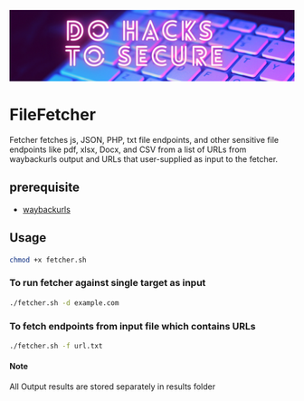 ![img](https://github.com/thevillagehacker/thevillagehacker/blob/master/Do%20Hacks%20to%20Secure.png)

# FileFetcher
Fetcher fetches js, JSON, PHP, txt file endpoints, and other sensitive file endpoints like pdf, xlsx, Docx, and CSV from a list of URLs from waybackurls output and 
URLs that user-supplied as input to the fetcher.

## prerequisite
- [waybackurls](https://github.com/tomnomnom/waybackurls)

## Usage
```sh
chmod +x fetcher.sh
```

### To run fetcher against single target as input 
```sh
./fetcher.sh -d example.com
```

### To fetch endpoints from input file which contains URLs
```sh
./fetcher.sh -f url.txt
```

#### Note
All Output results are stored separately in results folder
